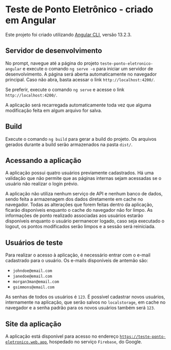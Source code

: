 # Teste de Ponto Eletrônico - criado em Angular

Este projeto foi criado utilizando [Angular CLI](https://github.com/angular/angular-cli), versão 13.2.3.

## Servidor de desenvolvimento

No prompt, navegue até a página do projeto `teste-ponto-eletronico-angular` e execute o comando `ng serve -o` para iniciar um servidor de desenvolvimento. A página será aberta automaticamente no navegador principal. Caso não abra, basta acessar o link `http://localhost:4200/`. 

Se preferir, execute o comando `ng serve` e acesse o link `http://localhost:4200/`.

A aplicação será recarregada automaticamente toda vez que alguma modificação feita em algum arquivo for salva.

## Build

Execute o comando `ng build` para gerar a build do projeto. Os arquivos gerados durante a build serão armazenados na pasta `dist/`.

## Acessando a aplicação

A aplicação possui quatro usuários previamente cadastrados. Há uma validação que não permite que as páginas internas sejam acessadas se o usuário não realizar o login prévio.

A aplicação não utiliza nenhum serviço de API e nenhum banco de dados, sendo feita a armazenagem dos dados diretamente em cache no navegador. Todas as alterações que forem feitas dentro da aplicação, ficarão disponíveis enquanto o cache do navegador não for limpo. As informações de ponto realizado associadas aos usuários estarão disponíveis enquanto o usuário permanecer logado, caso seja executado o logout, os pontos modificados serão limpos e a sessão será reiniciada.

## Usuários de teste

Para realizar o acesso à aplicação, é necessário entrar com o e-mail cadastrado para o usuário. Os e-mails disponíveis de antemão são:
- `johndoe@email.com`
- `janedoe@email.com`
- `morgan3man@email.com`
- `gsimmons@email.com`

As senhas de todos os usuários é `123`. É possível cadastrar novos usuários, internamente na aplicação, que serão salvos no `localstorage`, em cache no navegador e a senha padrão para os novos usuários também será `123`.

## Site da aplicação

A aplicação está disponível para acesso no endereço [`https://teste-ponto-eletronico.web.app`](https://teste-ponto-eletronico.web.app), hospedado no serviço `Firebase`, do Google.
